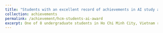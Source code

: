 ```yaml
---
title: "Students with an excellent record of achievements in AI study and research in Ho Chi Minh city (2019)."
collection: achievements 
permalink: /achievement/hcm-students-ai-award
excerpt: One of 8 undergraduate students in Ho Chi Minh City, Vietnam received the award for having excellent records in AI research.Figures below. Left I am second to the left, Right certificate of merit in Vietnamese.<br/><img src='/images/achievements/hcm-ai-1.jpg' width="400" height="300"/><img src='/images/achievements/hcm-ai-2.jpg' width="400" height="300"/> 
---
```

